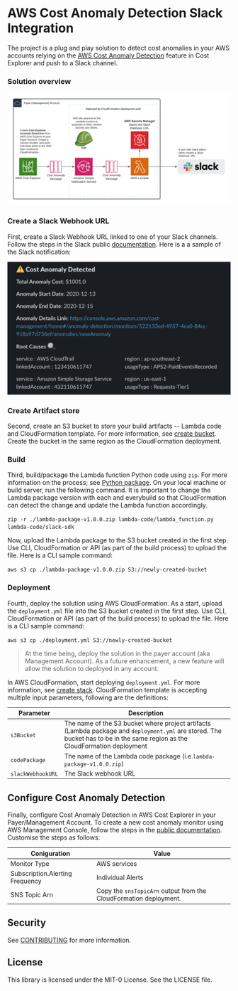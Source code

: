 # AWS Cost Anomaly Detection Slack Integration
The project is a plug and play solution to detect cost anomalies in your AWS accounts relying on the [AWS Cost Anomaly Detection](https://aws.amazon.com/aws-cost-management/aws-cost-anomaly-detection/) feature in Cost Explorer and push to a Slack channel. 

### Solution overview

![alt text](https://github.com/ighanim/aws-cost-anomaly-detection-slack-integration/blob/main/architecture-diagram.png)


### Create a Slack Webhook URL

First, create a Slack Webhook URL linked to one of your Slack channels. Follow the steps in the Slack public [documentation](https://api.slack.com/messaging/webhooks). Here is a a sample of the Slack notification:

![alt text](https://github.com/ighanim/aws-cost-anomaly-detection-slack-integration/blob/main/images/slack-notification-sample.png)

### Create Artifact store

Second, create an S3 bucket to store your build artifacts -- Lambda code and CloudFormation template. For more information, see [create bucket](https://docs.aws.amazon.com/AmazonS3/latest/user-guide/create-bucket.html). Create the bucket in the same region as the CloudFormation deployment.  

### Build

Third, build/package the Lambda function Python code using `zip`. For more information on the process; see [Python package](https://docs.aws.amazon.com/lambda/latest/dg/python-package.html). On your local machine or build server, run the following command. It is important to change the Lambda package version with each and everybuild so that CloudFormation can detect the change and update the Lambda function accordingly. 

`zip -r ./lambda-package-v1.0.0.zip lambda-code/lambda_function.py lambda-code/slack-sdk`

Now, upload the Lambda package to the S3 bucket created in the first step. Use CLI, CloudFormation or API (as part of the build process) to upload the file. Here is a CLI sample command: 

`aws s3 cp ./lambda-package-v1.0.0.zip S3://newly-created-bucket`

### Deployment

Fourth, deploy the solution using AWS CloudFormation. As a start, upload the `deployment.yml` file into the S3 bucket created in the first step. Use CLI, CloudFormation or API (as part of the build process) to upload the file. Here is a CLI sample command: 

`aws s3 cp ./deployment.yml S3://newly-created-bucket`

> At the time being, deploy the solution in the payer account (aka Management Account). As a future enhancement, a new feature will allow the solution to deployed in any account.

In AWS CloudFormation, start deploying `deployment.yml`. For more information, see [create stack](https://docs.aws.amazon.com/AWSCloudFormation/latest/UserGuide/cfn-console-create-stack.html). CloudFormation template is accepting multiple input parameters, following are the definitions:

Parameter | Description
--- | ---
`s3Bucket` | The name of the S3 bucket where project artifacts (Lambda package and `deployment.yml` are stored. The bucket has to be in the same region as the CloudFormation deployment
`codePackage` | The name of the Lambda code package (i.e.`lambda-package-v1.0.0.zip`)
`slackWebhookURL` | The Slack webhook URL

## Configure Cost Anomaly Detection

Finally, configure Cost Anomaly Detection in AWS Cost Explorer in your Payer/Management Account. To create a new cost anomaly monitor using AWS Management Console, follow the steps in the [public documentation](https://docs.aws.amazon.com/awsaccountbilling/latest/aboutv2/getting-started-ad.html#create-ad-alerts). Customise the steps as follows:

Coniguration | Value
--- | ---
Monitor Type | AWS services
Subscription.Alerting Frequency | Individual Alerts
SNS Topic Arn | Copy the `snsTopicArn` output from the CloudFormation deployment.  

## Security

See [CONTRIBUTING](CONTRIBUTING.md#security-issue-notifications) for more information.

## License

This library is licensed under the MIT-0 License. See the LICENSE file.


